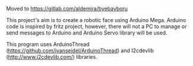 Moved to https://gitlab.com/aldemira/byebayboru

This project's aim is to create a robotic face using Arduino Mega. Arduino code is inspired by fritz project, however, there will not a PC to 
manage or send messages to Arduino and Arduino Servo library will be used. 

This program uses ArduinoThread (https://github.com/ivanseidel/ArduinoThread) and I2cdevlib (http://www.i2cdevlib.com/) libraries.
